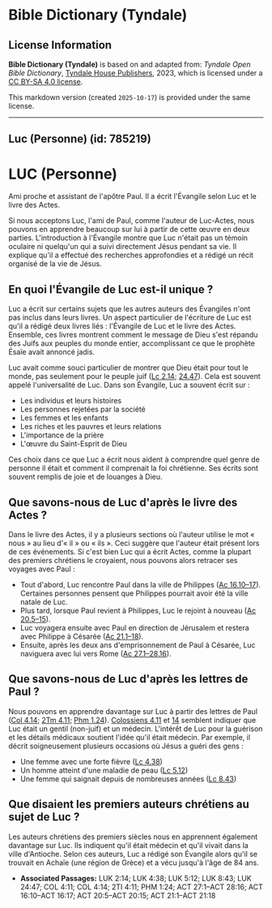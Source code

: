 # Bible Dictionary (Tyndale)

## License Information

**Bible Dictionary (Tyndale)** is based on and adapted from: _Tyndale Open Bible Dictionary_, [Tyndale House Publishers](https://tyndaleopenresources.com/), 2023, which is licensed under a [CC BY-SA 4.0 license](https://creativecommons.org/licenses/by-sa/4.0/legalcode.en).

This markdown version (created `2025-10-17`) is provided under the same license.



--------------------------------

## Luc (Personne) (id: 785219)

LUC (Personne)
==============

Ami proche et assistant de l'apôtre Paul. Il a écrit l'Évangile selon Luc et le livre des Actes.

Si nous acceptons Luc, l'ami de Paul, comme l'auteur de Luc\-Actes, nous pouvons en apprendre beaucoup sur lui à partir de cette œuvre en deux parties. L'introduction à l'Évangile montre que Luc n'était pas un témoin oculaire ni quelqu'un qui a suivi directement Jésus pendant sa vie. Il explique qu'il a effectué des recherches approfondies et a rédigé un récit organisé de la vie de Jésus.

En quoi l'Évangile de Luc est\-il unique ?
------------------------------------------

Luc a écrit sur certains sujets que les autres auteurs des Évangiles n'ont pas inclus dans leurs livres. Un aspect particulier de l'écriture de Luc est qu'il a rédigé deux livres liés : l'Évangile de Luc et le livre des Actes. Ensemble, ces livres montrent comment le message de Dieu s'est répandu des Juifs aux peuples du monde entier, accomplissant ce que le prophète Ésaïe avait annoncé jadis.

Luc avait comme souci particulier de montrer que Dieu était pour tout le monde, pas seulement pour le peuple juif ([Lc 2\.14](https://ref.ly/Luke2:14); [24\.47](https://ref.ly/Luke24:47)). Cela est souvent appelé l'universalité de Luc. Dans son Évangile, Luc a souvent écrit sur :

* Les individus et leurs histoires
* Les personnes rejetées par la société
* Les femmes et les enfants
* Les riches et les pauvres et leurs relations
* L'importance de la prière
* L'œuvre du Saint\-Esprit de Dieu

Ces choix dans ce que Luc a écrit nous aident à comprendre quel genre de personne il était et comment il comprenait la foi chrétienne. Ses écrits sont souvent remplis de joie et de louanges à Dieu.

Que savons\-nous de Luc d'après le livre des Actes ?
----------------------------------------------------

Dans le livre des Actes, il y a plusieurs sections où l'auteur utilise le mot « nous » au lieu d'« il » ou « ils ». Ceci suggère que l'auteur était présent lors de ces événements. Si c'est bien Luc qui a écrit Actes, comme la plupart des premiers chrétiens le croyaient, nous pouvons alors retracer ses voyages avec Paul :

* Tout d'abord, Luc rencontre Paul dans la ville de Philippes ([Ac 16\.10–17](https://ref.ly/Acts16:10-Acts16:17)). Certaines personnes pensent que Philippes pourrait avoir été la ville natale de Luc.
* Plus tard, lorsque Paul revient à Philippes, Luc le rejoint à nouveau ([Ac 20\.5–15](https://ref.ly/Acts20:5-Acts20:15)).
* Luc voyagera ensuite avec Paul en direction de Jérusalem et restera avec Philippe à Césarée ([Ac 21\.1–18](https://ref.ly/Acts21:1-Acts21:18)).
* Ensuite, après les deux ans d'emprisonnement de Paul à Césarée, Luc naviguera avec lui vers Rome ([Ac 27\.1–28\.16](https://ref.ly/Acts27:1-Acts28:16)).

Que savons\-nous de Luc d'après les lettres de Paul ?
-----------------------------------------------------

Nous pouvons en apprendre davantage sur Luc à partir des lettres de Paul ([Col 4\.14](https://ref.ly/Col4:14); [2Tm 4\.11](https://ref.ly/2Tim4:11); [Phm 1\.24](https://ref.ly/Phlm1:24)). [Colossiens 4\.11](https://ref.ly/Col4:11) et [14](https://ref.ly/Col4:14) semblent indiquer que Luc était un gentil (non\-juif) et un médecin. L'intérêt de Luc pour la guérison et les détails médicaux soutient l'idée qu'il était médecin. Par exemple, il décrit soigneusement plusieurs occasions où Jésus a guéri des gens :

* Une femme avec une forte fièvre ([Lc 4\.38](https://ref.ly/Luke4:38))
* Un homme atteint d'une maladie de peau ([Lc 5\.12](https://ref.ly/Luke5:12))
* Une femme qui saignait depuis de nombreuses années ([Lc 8\.43](https://ref.ly/Luke8:43))

Que disaient les premiers auteurs chrétiens au sujet de Luc ?
-------------------------------------------------------------

Les auteurs chrétiens des premiers siècles nous en apprennent également davantage sur Luc. Ils indiquent qu'il était médecin et qu'il vivait dans la ville d'Antioche. Selon ces auteurs, Luc a rédigé son Évangile alors qu'il se trouvait en Achaïe (une région de Grèce) et a vécu jusqu'à l'âge de 84 ans.

* **Associated Passages:** LUK 2:14; LUK 4:38; LUK 5:12; LUK 8:43; LUK 24:47; COL 4:11; COL 4:14; 2TI 4:11; PHM 1:24; ACT 27:1–ACT 28:16; ACT 16:10–ACT 16:17; ACT 20:5–ACT 20:15; ACT 21:1–ACT 21:18

